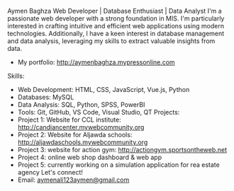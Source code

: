 Aymen Baghza
Web Developer | Database Enthusiast | Data Analyst
I'm a passionate web developer with a strong foundation in MIS. I'm particularly interested in crafting intuitive and efficient web applications using modern technologies. Additionally, I have a keen interest in database management and data analysis, leveraging my skills to extract valuable insights from data.
* My portfolio: http://aymenbaghza.mypressonline.com
  
Skills:
 * Web Development: HTML, CSS, JavaScript, Vue.js, Python
 * Databases: MySQL
 * Data Analysis: SQL, Python, SPSS, PowerBI
 * Tools: Git, GitHub, VS Code, Visual Studio, QT
Projects:
 * Project 1: Website for CCL institute: http://candiancenter.mywebcommunity.org
 * Project 2: Website for Aljawda schools: http://aljawdaschools.mywebcommunity.org
 * Project 3: website for action gym: http://actiongym.sportsontheweb.net
 * Project 4: online web shop dashboard & web app
 * Project 5: currently working on a simulation application for rea estate agency
Let's connect!
 * Email: aymenali123aymen@gmail.com
<!---
AymenBaghzaAAB/AymenBaghzaAAB is a ✨ special ✨ repository because its `README.md` (this file) appears on your GitHub profile.
You can click the Preview link to take a look at your changes.
--->
